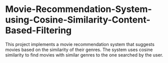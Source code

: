 # Movie-Recommendation-System-using-Cosine-Similarity-Content-Based-Filtering
This project implements a movie recommendation system that suggests movies based on the similarity of their genres. The system uses cosine similarity to find movies with similar genres to the one searched by the user.
